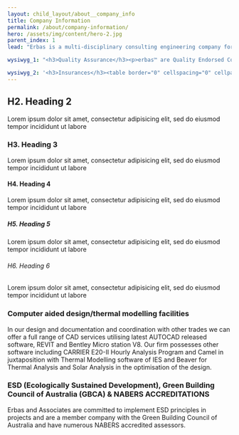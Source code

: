 ```yaml
---
layout: child_layout/about__company_info
title: Company Information
permalink: /about/company-information/
hero: /assets/img/content/hero-2.jpg
parent_index: 1
lead: "Erbas is a multi-disciplinary consulting engineering company formed in 1997 and securing in excess of 5,500 commissions to date. This level of success over this short period of time is a reflection of the level of commitment to our client’s requirements."

wysiwyg_1: "<h3>Quality Assurance</h3><p>erbas™ are Quality Endorsed Company fully certified externally by SAI Global Assurance Services on 12 May 2003 for full compliance with the requirements of International Standard AS/NZS ISO 9001:2000. (Certificate No.: QEC20454)</p>"

wysiwyg_2: '<h3>Insurances</h3><table border="0" cellspacing="0" cellpadding="0"><tbody><tr><th>Insurance Type</th><th>Insurer</th><th>Cover</th></tr><tr><td>Professional Indemnity</td><td>Lloyds</td><td>$10,000,000</td></tr><tr><td>Public Liability</td><td>Vero Insurance</td><td>$20,000,000</td></tr><tr><td>Worker’s Compensation (NSW)</td><td>Allianz Australia</td><td>As per Worker’s Comp</td></tr><tr><td>Worker’s Compensation (QLD)</td><td>Workcover QLD</td><td>As per Worker’s Comp</td></tr><tr><td>Worker’s Compensation (VIC)</td><td>Gallagher Bassett</td><td>As per Worker’s Comp</td></tr></tbody></table>'
---
```


## H2. Heading 2

Lorem ipsum dolor sit amet, consectetur adipisicing elit, sed do eiusmod
tempor incididunt ut labore

### H3. Heading 3

Lorem ipsum dolor sit amet, consectetur adipisicing elit, sed do eiusmod
tempor incididunt ut labore

#### H4. Heading 4

Lorem ipsum dolor sit amet, consectetur adipisicing elit, sed do eiusmod
tempor incididunt ut labore

##### H5. Heading 5

Lorem ipsum dolor sit amet, consectetur adipisicing elit, sed do eiusmod
tempor incididunt ut labore

###### H6. Heading 6

Lorem ipsum dolor sit amet, consectetur adipisicing elit, sed do eiusmod
tempor incididunt ut labore




### Computer aided design/thermal modelling facilities

In our design and documentation and coordination with other trades we can offer a full range of CAD services utilising latest AUTOCAD released software, REVIT and Bentley Micro station V8. Our firm possesses other software including CARRIER E20-II Hourly Analysis Program and Camel in juxtaposition with Thermal Modelling software of IES and Beaver for Thermal Analysis and Solar Analysis in the optimisation of the design. 

### ESD (Ecologically Sustained Development), Green Building Council of Australia (GBCA) & NABERS ACCREDITATIONS

Erbas and Associates are committed to implement ESD principles in projects and are a member company with the Green Building Council of Australia and have numerous NABERS accredited assessors.